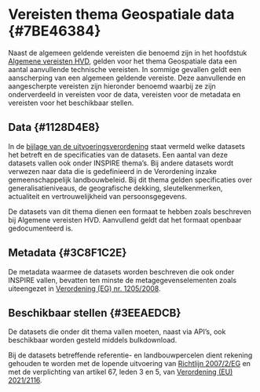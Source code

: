 # Vereisten thema Geospatiale data {#7BE46384}

Naast de algemeen geldende vereisten die benoemd zijn in het hoofdstuk <a href='#207C051B'>Algemene vereisten HVD</a>, gelden voor het thema Geospatiale data een aantal aanvullende technische vereisten. In sommige gevallen geldt een aanscherping van een algemeen geldende vereiste. Deze aanvullende en aangescherpte vereisten zijn hieronder benoemd waarbij ze zijn onderverdeeld in vereisten voor de data, vereisten voor de metadata en vereisten voor het beschikbaar stellen.<br/>

## Data {#1128D4E8}

In de <a href='https://eur-lex.europa.eu/legal-content/NL/TXT/HTML/?uri=CELEX:32023R0138#d1e32-48-1' target='_blank'>bijlage van de uitvoeringsverordening</a> staat vermeld welke datasets het betreft en de specificaties van de datasets.  Een aantal van deze datasets vallen ook onder INSPIRE thema’s. Bij andere datasets wordt verwezen naar data die is gedefinieerd in de Verordening inzake gemeenschappelijk landbouwbeleid. Bij dit thema gelden specificaties over generalisatieniveaus, de geografische dekking, sleutelkenmerken, actualiteit en vertrouwelijkheid van persoonsgegevens.<br/>

De datasets van dit thema dienen een formaat te hebben zoals beschreven bij Algemene vereisten HVD. Aanvullend geldt dat het formaat openbaar gedocumenteerd is.<br/>

## Metadata {#3C8F1C2E}

De metadata waarmee de datasets worden beschreven die ook onder INSPIRE vallen, bevatten ten minste de metagegevenselementen zoals uiteengezet in <a href='https://eur-lex.europa.eu/legal-content/NL/TXT/HTML/?uri=CELEX:32008R1205' target='_blank'>Verordening (EG) nr. 1205/2008</a>.<br/>

## Beschikbaar stellen {#3EEAEDCB}

De datasets die onder dit thema vallen moeten, naast via API’s, ook beschikbaar worden gesteld middels bulkdownload.<br/>

Bij de datasets betreffende referentie- en landbouwpercelen dient rekening gehouden te worden met de lopende uitvoering van <a href='https://eur-lex.europa.eu/legal-content/NL/TXT/HTML/?uri=CELEX:32007L0002' target='_blank'>Richtlijn 2007/2/EG</a> en met de verplichting van artikel 67, leden 3 en 5, van <a href='https://eur-lex.europa.eu/legal-content/NL/TXT/HTML/?uri=CELEX:32021R2116' target='_blank'>Verordening (EU) 2021/2116</a>.

